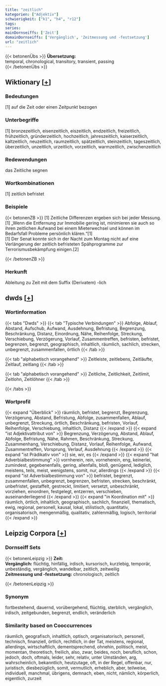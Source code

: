 ```yaml
---
title: "zeitlich"
kategorien: ["Adjektiv"]
schwierigkeit: ["k1", "h4", "r12"]
tags:
series:
mainDornseiffs: ['Zeit']
domainDornseiffs: ['Vergänglich', 'Zeitmessung und -festsetzung']
url: "zeitlich"
---
```


{{< betonenÜbs >}}
**Übersetzung:**  
temporal, chronological, transitory, transient, passing  
{{< /betonenÜbs >}}

## Wiktionary [[+](https://de.wiktionary.org/wiki/zeitlich)]

### Bedeutungen
[1] auf die Zeit oder einen Zeitpunkt bezogen  

### Unterbegriffe
[1] bronzezeitlich, eisenzeitlich,  eiszeitlich, endzeitlich, freizeitlich, frühzeitlich, gründerzeitlich, hochzeitlich, jahreszeitlich, kaiserzeitlich, kaltzeitlich, neuzeitlich, raumzeitlich, spätzeitlich, steinzeitlich, tageszeitlich, überzeitlich, unzeitlich, urzeitlich, vorzeitlich, warmzeitlich, zwischenzeitlich  

### Redewendungen
das Zeitliche segnen  

### Wortkombinationen
[1] zeitlich befristet  

### Beispiele
{{< betonenZB >}}
[1] Zeitliche Differenzen ergeben sich bei jeder Messung.  
[1] „Wenn die Entfernung zur Immobilie gering ist, minimieren sie auch so ihren zeitlichen Aufwand bei einem Mieterwechsel und können im Bedarfsfall Probleme persönlich klären.“[1]  
[1] Der Senat konnte sich in der Nacht zum Montag nicht auf eine Verlängerung der zeitlich befristeten Spähprogramme zur Terrorismusbekämpfung einigen.[2]  

{{< /betonenZB >}}
### Herkunft
Ableitung zu Zeit mit dem Suffix (Derivatem) -lich  



## dwds [[+](https://www.dwds.de/wb/zeitlich)]

### Wortinformation
{{< tabs "Dwds" >}}
{{< tab "Typische Verbindungen" >}}
Abfolge, Ablauf, Abstand, Aufschub, Aufwand, Ausdehnung, Befristung, Begrenzung, Beschränkung, Distanz, Einordnung, Nähe, Reihenfolge, Streckung, Verschiebung, Verzögerung, Vorlauf, Zusammentreffen, befristen, befristet, begrenzen, begrenzt, geographisch, inhaltlich, räumlich, sachlich, strecken, unbegrenzt, zusammenfallen, örtlich
{{< /tab >}}

{{< tab "alphabetisch vorangehend" >}}
Zeitleiste, zeitlebens, Zeitläufte, Zeitlauf, zeitlang
{{< /tab >}}

{{< tab "alphabetisch vorangehend" >}}
Zeitliche, Zeitlichkeit, Zeitlimit, Zeitlohn, Zeitlöhner
{{< /tab >}}

{{< /tabs >}}

### Wortprofil
{{< expand "Überblick" >}} räumlich, befristet, begrenzt, Begrenzung, Verzögerung, Abstand, Befristung, Abfolge, zusammenfallen, Ablauf, unbegrenzt, Streckung, örtlich, Beschränkung, befristen, Vorlauf, Reihenfolge, Verschiebung, inhaltlich, Distanz {{< /expand >}}
{{< expand "ist Adjektivattribut von" >}} Begrenzung, Verzögerung, Abstand, Ablauf, Abfolge, Befristung, Nähe, Rahmen, Beschränkung, Streckung, Zusammenhang, Verschiebung, Distanz, Vorlauf, Reihenfolge, Aufwand, Zusammentreffen, Vorsprung, Verlauf, Ausdehnung {{< /expand >}}
{{< expand "ist Prädikativ von" >}} sie, wir, es {{< /expand >}}
{{< expand "hat Adverbialbestimmung" >}} vornherein, rein, vorneherein, eng, keinerlei, zumindest, gegebenenfalls, gering, allenfalls, bloß, genügend, lediglich, meistens, teils, meist, wenigstens, somit, nur, allerdings {{< /expand >}}
{{< expand "ist Adverbialbestimmung von" >}} befristet, begrenzt, zusammenfallen, unbegrenzt, begrenzen, befristen, strecken, beschränkt, unbefristet, gestaffelt, gestreckt, limitiert, versetzt, unbeschränkt, vorziehen, einordnen, festgelegt, entzerren, verschieben, auseinanderliegend {{< /expand >}}
{{< expand "in Koordination mit" >}} räumlich, örtlich, inhaltlich, geographisch, sachlich, finanziell, thematisch, ewig, regional, personell, kausal, lokal, stilistisch, quantitativ, organisatorisch, mengenmäßig, qualitativ, zahlenmäßig, logisch, territorial {{< /expand >}}

## Leipzig Corpora [[+](https://corpora.uni-leipzig.de/en/res?word=zeitlich&corpusId=deu_newscrawl-public_2018)]

### Dornseiff Sets
{{< betonenLeipzig >}}
**Zeit:**  
**Vergänglich:** flüchtig, hinfällig, irdisch, kursorisch, kurzlebig, temporär, unbeständig, vergänglich, wandelbar, zeitlich, zeitweilig  
**Zeitmessung und -festsetzung:** chronologisch, zeitlich  

{{< /betonenLeipzig >}}

### Synonym
fortbestehend, dauernd, vorübergehend, flüchtig, sterblich, vergänglich, irdisch, zeitgebunden, begrenzt, endlich, veränderlich


### Similarity based on Cooccurrences
räumlich, geografisch, inhaltlich, optisch, organisatorisch, personell, technisch, finanziell, örtlich, rechtlich, in der Tat, meistens, regional, allerdings, wirtschaftlich, dementsprechend, ohnehin, politisch, meist, momentan, theoretisch, freilich, also, zwar, beides, noch, beruflich, schon, jedoch, doch, oftmals, leider, sehr, relativ, unter Umständen, arg, wahrscheinlich, bekanntlich, heutzutage, oft, in der Regel, offenbar, nur, juristisch, diesbezüglich, somit, vermutlich, erheblich, aber, teilweise, individuell, manchmal, übrigens, demnach, eben, nicht, nämlich, körperlich, eigentlich, zurzeit

